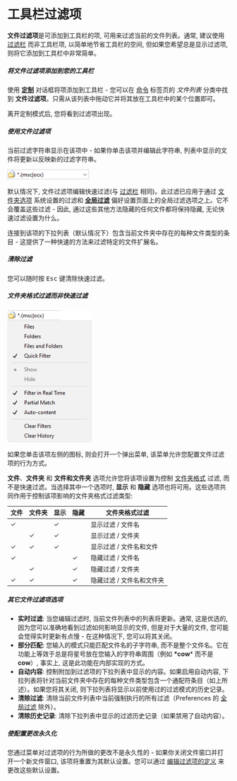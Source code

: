 # 工具栏过滤项

**文件过滤项**是可添加到工具栏的项, 可用来过滤当前的文件列表。通常, 建议使用 [过滤栏](filter_bar.zh.md) 而非工具栏项, 以简单地节省工具栏的空间, 但如果您希望总是显示过滤项, 则将它添加到工具栏中非常简单。

##### 将文件过滤项添加到您的工具栏

使用 **[定制](/Manual/customize/README.zh.md)** 对话框将项添加到工具栏 - 您可以在 [命令](/Manual/customize/the_customize_dialog/commands.zh.md) 标签页的 *文件列表* 分类中找到 **文件过滤项**。只需从该列表中拖动它并将其放在工具栏中的某个位置即可。

离开定制模式后, 您将看到过滤项出现。

##### 使用文件过滤项

当前过滤字符串显示在该项中 - 如果你单击该项并编辑此字符串, 列表中显示的文件将更新以反映新的过滤字符串。

![](/Manual/images/media/13/filter_field_1.png)

默认情况下, 文件过滤项编辑快速过滤(与 [过滤栏](filter_bar.zh.md) 相同)。此过滤已应用于通过 [文件夹选项](../folder_options/README.zh.md) 系统设置的过滤和 **[全局过滤](/Manual/preferences/preferences_categories/filtering_and_sorting/global_filters.zh.md)** 偏好设置页面上的全局过滤选项之上。它不会覆盖这些过滤 - 因此, 通过这些其他方法隐藏的任何文件都将保持隐藏, 无论快速过滤设置为什么。

连接到该项的下拉列表（默认情况下）包含当前文件夹中存在的每种文件类型的条目 - 这提供了一种快速的方法来过滤特定的文件扩展名。

##### 清除过滤

您可以随时按 <kbd>Esc</kbd> 键清除快速过滤。

##### 文件夹格式过滤而非快速过滤

![](/Manual/images/media/13/filter_field_2.png)

如果您单击该项左侧的图标, 则会打开一个弹出菜单, 该菜单允许您配置文件过滤项的行为方式。

**文件**、**文件夹** 和 **文件和文件夹** 选项允许您将该项设置为控制 [文件夹格式](/Manual/basic_concepts/folder_options/README.zh.md) 过滤, 而不是快速过滤。当选择其中一个选项时, **显示** 和 **隐藏** 选项也将可用。这些选项共同作用于控制该项影响的文件夹格式过滤类型:

| 文件 | 文件夹 | 显示 | 隐藏 | 文件夹格式过滤                    |
|-------|---------|------|------|-----------------------------------------|
| ✓     |         | ✓    |      | 显示过滤 / 文件名                  |
|       | ✓       | ✓    |      | 显示过滤 / 文件夹                   |
| ✓     | ✓       | ✓    |      | 显示过滤 / 文件名和文件               |
| ✓     |         |      | ✓    | 隐藏过滤 / 文件名                  |
|       | ✓       |      | ✓    | 隐藏过滤 / 文件夹                   |
| ✓     | ✓       |      | ✓    | 隐藏过滤 / 文件名和文件夹                   |

##### 其它文件过滤项选项

- **实时过滤**: 当您编辑过滤时, 当前文件列表中的列表将更新。通常, 这是优选的, 因为您可以准确地看到过滤如何影响显示的文件, 但是对于大量的文件, 您可能会觉得实时更新有点慢 - 在这种情况下, 您可以将其关闭。
- **部分匹配**: 您输入的模式只能匹配文件名的子字符串, 而不是整个文件名。它在功能上等效于总是将星号放在您输入的字符串周围（例如 **\*cow**\* 而不是 **cow**）, 事实上, 这是此功能在内部实现的方式。
- **自动内容**: 控制附加到过滤项的下拉列表中显示的内容。如果启用自动内容, 下拉列表将针对当前文件夹中存在的每种文件类型包含一个通配符条目（如上所述）。如果您将其关闭, 则下拉列表将显示以前使用过的过滤模式的历史记录。
- **清除过滤**: 清除当前文件列表中当前强制执行的所有过滤（Preferences 的 [全局过滤](/Manual/preferences/preferences_categories/filtering_and_sorting/global_filters.zh.md) 除外）。
- **清除历史记录**: 清除下拉列表中显示的过滤历史记录（如果禁用了自动内容）。

##### 使配置更改永久化

您通过菜单对过滤项的行为所做的更改不是永久性的 - 如果你关闭文件窗口并打开一个新文件窗口, 该项将重置为其默认设置。您可以通过 [编辑过滤项的定义](/Manual/customize/creating_your_own_buttons/editing_the_toolbar/field_buttons/filter_field_configuration.zh.md) 来更改这些默认设置。